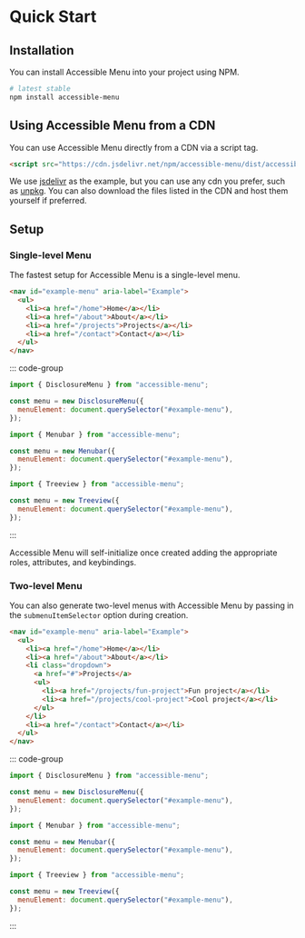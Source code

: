 # Quick Start

## Installation

You can install Accessible Menu into your project using NPM.

```bash
# latest stable
npm install accessible-menu
```

## Using Accessible Menu from a CDN

You can use Accessible Menu directly from a CDN via a script tag.

```html
<script src="https://cdn.jsdelivr.net/npm/accessible-menu/dist/accessible-menu.iife.js"></script>
```

We use [jsdelivr](https://www.jsdelivr.com/package/npm/accessible-menu) as the example, but you can use any cdn you prefer, such as [unpkg](https://unpkg.com). You can also download the files listed in the CDN and host them yourself if preferred.

## Setup

### Single-level Menu

The fastest setup for Accessible Menu is a single-level menu.

```html
<nav id="example-menu" aria-label="Example">
  <ul>
    <li><a href="/home">Home</a></li>
    <li><a href="/about">About</a></li>
    <li><a href="/projects">Projects</a></li>
    <li><a href="/contact">Contact</a></li>
  </ul>
</nav>
```

::: code-group

```js [Disclosure Menu]
import { DisclosureMenu } from "accessible-menu";

const menu = new DisclosureMenu({
  menuElement: document.querySelector("#example-menu"),
});
```

```js [Menubar]
import { Menubar } from "accessible-menu";

const menu = new Menubar({
  menuElement: document.querySelector("#example-menu"),
});
```

```js [Treeview Navigation]
import { Treeview } from "accessible-menu";

const menu = new Treeview({
  menuElement: document.querySelector("#example-menu"),
});
```

:::

Accessible Menu will self-initialize once created adding the appropriate roles, attributes, and keybindings.

### Two-level Menu

You can also generate two-level menus with Accessible Menu by passing in the `submenuItemSelector` option during creation.

```html
<nav id="example-menu" aria-label="Example">
  <ul>
    <li><a href="/home">Home</a></li>
    <li><a href="/about">About</a></li>
    <li class="dropdown">
      <a href="#">Projects</a>
      <ul>
        <li><a href="/projects/fun-project">Fun project</a></li>
        <li><a href="/projects/cool-project">Cool project</a></li>
      </ul>
    </li>
    <li><a href="/contact">Contact</a></li>
  </ul>
</nav>
```

::: code-group

```js [Disclosure Menu]
import { DisclosureMenu } from "accessible-menu";

const menu = new DisclosureMenu({
  menuElement: document.querySelector("#example-menu"),
});
```

```js [Menubar]
import { Menubar } from "accessible-menu";

const menu = new Menubar({
  menuElement: document.querySelector("#example-menu"),
});
```

```js [Treeview Navigation]
import { Treeview } from "accessible-menu";

const menu = new Treeview({
  menuElement: document.querySelector("#example-menu"),
});
```

:::
